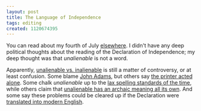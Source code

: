 ```yaml
---
layout: post
title: The Language of Independence
tags: editing
created: 1120674395
---
```

You can read about my fourth of July [elsewhere](http://www.livejournal.com/users/mabfan/139060.html).  I didn't have any deep political thoughts about the reading of the Declaration of Independence; my deep thought was that _unalienable_ is not a word.

Apparently, [unalienable vs. inalienable](http://en.wikipedia.org/wiki/United_States_Declaration_of_Independence#Inalienable_vs._unalienable) is still a matter of controversy, or at least confusion.  Some blame [John Adams](http://oll.libertyfund.org/Texts/Becker0298/DeclOfIndependence/HTMLs/0034Sections/LeeCopy.html#LF-BK0034pt01ch04_ftn46), but others say [the printer acted alone](http://www.class.uh.edu/comm/comm_law/creating_nation/constitutionalconvention.html).      Some chalk _unalienable_ up to the [lax spelling standards of the time](http://www.geocities.com/Athens/7842/jbconv11.htm), while others claim that [unalienable has an archaic meaning all its own](http://www.cia.gov/csi/kent_csi/docs/v20i3a01p_0002.htm).  And some say these problems could be cleared up if the Declaration were [translated into modern English](http://www.bartleby.com/185/a1.html).
